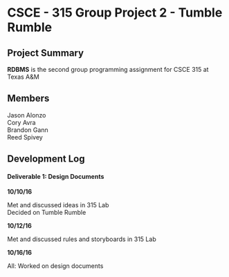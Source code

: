 # CSCE - 315 Group Project 2 - Tumble Rumble

## Project Summary

**RDBMS** is the second group programming assignment for CSCE 315 at Texas A&M

## Members
Jason Alonzo<br>
Cory Avra<br>
Brandon Gann<br>
Reed Spivey<br>

## Development Log

#### Deliverable 1: Design Documents

**10/10/16**

Met and discussed ideas in 315 Lab<br/>
Decided on Tumble Rumble <br/>

**10/12/16**

Met and discussed rules and storyboards in 315 Lab<br/>

**10/16/16**

All: Worked on design documents
